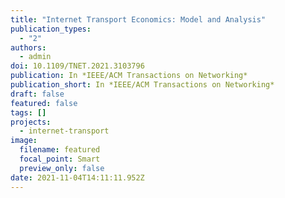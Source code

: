 ```yaml
---
title: "Internet Transport Economics: Model and Analysis"
publication_types:
  - "2"
authors:
  - admin
doi: 10.1109/TNET.2021.3103796
publication: In *IEEE/ACM Transactions on Networking*
publication_short: In *IEEE/ACM Transactions on Networking*
draft: false
featured: false
tags: []
projects:
  - internet-transport
image:
  filename: featured
  focal_point: Smart
  preview_only: false
date: 2021-11-04T14:11:11.952Z
---
```

